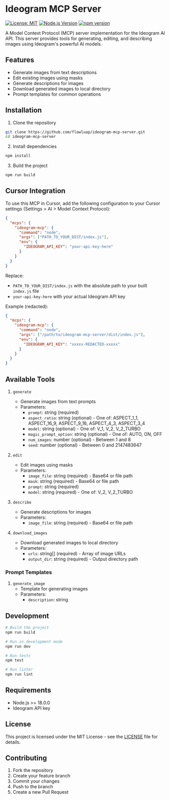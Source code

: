 # Ideogram MCP Server

[![License: MIT](https://img.shields.io/badge/License-MIT-yellow.svg)](https://opensource.org/licenses/MIT)
[![Node.js Version](https://img.shields.io/node/v/ideogram-mcp-server)](https://nodejs.org)
[![npm version](https://badge.fury.io/js/ideogram-mcp-server.svg)](https://badge.fury.io/js/ideogram-mcp-server)

A Model Context Protocol (MCP) server implementation for the Ideogram AI API. This server provides tools for generating, editing, and describing images using Ideogram's powerful AI models.

## Features

- Generate images from text descriptions
- Edit existing images using masks
- Generate descriptions for images
- Download generated images to local directory
- Prompt templates for common operations

## Installation

1. Clone the repository
```bash
git clone https://github.com/flowluap/ideogram-mcp-server.git
cd ideogram-mcp-server
```

2. Install dependencies
```bash
npm install
```

3. Build the project
```bash
npm run build
```

## Cursor Integration

To use this MCP in Cursor, add the following configuration to your Cursor settings (Settings > AI > Model Context Protocol):

```json
{
  "mcps": {
    "ideogram-mcp": {
      "command": "node",
      "args": ["PATH_TO_YOUR_DIST/index.js"],
      "env": {
        "IDEOGRAM_API_KEY": "your-api-key-here"
      }
    }
  }
}
```

Replace:
- `PATH_TO_YOUR_DIST/index.js` with the absolute path to your built `index.js` file
- `your-api-key-here` with your actual Ideogram API key

Example (redacted):
```json
{
  "mcps": {
    "ideogram-mcp": {
      "command": "node",
      "args": ["/path/to/ideogram-mcp-server/dist/index.js"],
      "env": {
        "IDEOGRAM_API_KEY": "xxxxx-REDACTED-xxxxx"
      }
    }
  }
}
```

## Available Tools

1. `generate`
   - Generate images from text prompts
   - Parameters:
     - `prompt`: string (required)
     - `aspect_ratio`: string (optional) - One of: ASPECT_1_1, ASPECT_16_9, ASPECT_9_16, ASPECT_4_3, ASPECT_3_4
     - `model`: string (optional) - One of: V_1, V_2, V_2_TURBO
     - `magic_prompt_option`: string (optional) - One of: AUTO, ON, OFF
     - `num_images`: number (optional) - Between 1 and 8
     - `seed`: number (optional) - Between 0 and 2147483647

2. `edit`
   - Edit images using masks
   - Parameters:
     - `image_file`: string (required) - Base64 or file path
     - `mask`: string (required) - Base64 or file path
     - `prompt`: string (required)
     - `model`: string (required) - One of: V_2, V_2_TURBO

3. `describe`
   - Generate descriptions for images
   - Parameters:
     - `image_file`: string (required) - Base64 or file path

4. `download_images`
   - Download generated images to local directory
   - Parameters:
     - `urls`: string[] (required) - Array of image URLs
     - `output_dir`: string (required) - Output directory path

### Prompt Templates

1. `generate_image`
   - Template for generating images
   - Parameters:
     - `description`: string

## Development

```bash
# Build the project
npm run build

# Run in development mode
npm run dev

# Run tests
npm test

# Run linter
npm run lint
```

## Requirements

- Node.js >= 18.0.0
- Ideogram API key

## License

This project is licensed under the MIT License - see the [LICENSE](LICENSE) file for details.

## Contributing

1. Fork the repository
2. Create your feature branch
3. Commit your changes
4. Push to the branch
5. Create a new Pull Request 